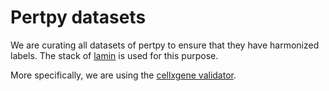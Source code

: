 # Pertpy datasets

We are curating all datasets of pertpy to ensure that they have harmonized labels.
The stack of [lamin](https://lamin.ai) is used for this purpose.

More specifically, we are using the [cellxgene validator](https://github.com/laminlabs/cellxgene-lamin-validator).
